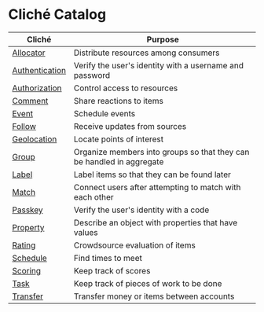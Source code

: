 # Cliché Catalog

| Cliché | Purpose |
| ------ | ------- |
| [Allocator](allocator/README.md) | Distribute resources among consumers |
| [Authentication](authentication/README.md) | Verify the user's identity with a username and password |
| [Authorization](authorization/README.md) | Control access to resources |
| [Comment](comment/README.md) | Share reactions to items |
| [Event](event/README.md) | Schedule events |
| [Follow](follow/README.md) | Receive updates from sources |
| [Geolocation](geolocation/README.md) | Locate points of interest |
| [Group](group/README.md) | Organize members into groups so that they can be handled in aggregate |
| [Label](label/README.md) | Label items so that they can be found later |
| [Match](match/README.md) | Connect users after attempting to match with each other |
| [Passkey](passkey/README.md) | Verify the user's identity with a code |
| [Property](property/README.md) | Describe an object with properties that have values |
| [Rating](rating/README.md) | Crowdsource evaluation of items |
| [Schedule](schedule/README.md) | Find times to meet |
| [Scoring](scoring/README.md) | Keep track of scores |
| [Task](task/README.md) | Keep track of pieces of work to be done |
| [Transfer](transfer/README.md) | Transfer money or items between accounts |
